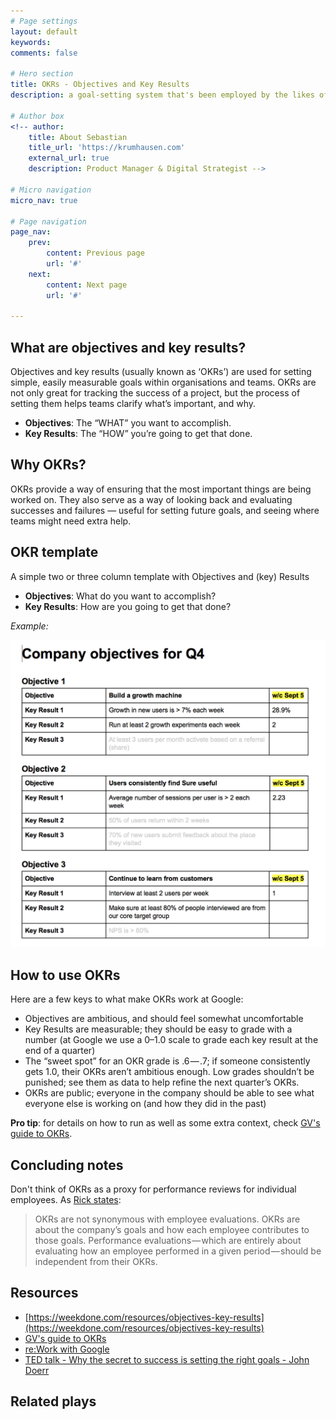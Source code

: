 ```yaml
---
# Page settings
layout: default
keywords:
comments: false

# Hero section
title: OKRs - Objectives and Key Results
description: a goal-setting system that's been employed by the likes of Google, Intel and Bono to set and execute on audacious goals

# Author box
<!-- author:
    title: About Sebastian
    title_url: 'https://krumhausen.com'
    external_url: true
    description: Product Manager & Digital Strategist -->

# Micro navigation
micro_nav: true

# Page navigation
page_nav:
    prev:
        content: Previous page
        url: '#'
    next:
        content: Next page
        url: '#'

---
```


## What are objectives and key results?
Objectives and key results (usually known as ‘OKRs’) are used for setting simple, easily measurable goals within organisations and teams. OKRs are not only great for tracking the success of a project, but the process of setting them helps teams clarify what’s important, and why.

* **Objectives**: The “WHAT” you want to accomplish.
* **Key Results**: The “HOW” you’re going to get that done.



## Why OKRs?
OKRs provide a way of ensuring that the most important things are being worked on. They also serve as a way of looking back and evaluating successes and failures — useful for setting future goals, and seeing where teams might need extra help.



## OKR template
A simple two or three column template with Objectives and (key) Results

* **Objectives**: What do you want to accomplish?
* **Key Results**: How are you going to get that done?



*Example:*

![Sure OKR example](../assets/okr-example-sure.png)



## How to use OKRs

Here are a few keys to what make OKRs work at Google:

- Objectives are ambitious, and should feel somewhat uncomfortable
- Key Results are measurable; they should be easy to grade with a number (at Google we use a 0–1.0 scale to grade each key result at the end of a quarter)
- The “sweet spot” for an OKR grade is .6 — .7; if someone consistently gets 1.0, their OKRs aren’t ambitious enough. Low grades shouldn’t be punished; see them as data to help refine the next quarter’s OKRs.
- OKRs are public; everyone in the company should be able to see what everyone else is working on (and how they did in the past)

**Pro tip**: for details on how to run as well as some extra context, check [GV's guide to OKRs][gv-guide].




## Concluding notes
Don't think of OKRs as a proxy for performance reviews for individual employees. As [Rick states][gv-guide]:

> OKRs are not synonymous with employee evaluations. OKRs are about the company’s goals and how each employee contributes to those goals. Performance evaluations — which are entirely about evaluating how an employee performed in a given period — should be independent from their OKRs.



## Resources
- [https://weekdone.com/resources/objectives-key-results](https://weekdone.com/resources/objectives-key-results)
- [GV's guide to OKRs][gv-guide]
- [re:Work with Google](https://rework.withgoogle.com/guides/set-goals-with-okrs/steps/introduction/)
- [TED talk - Why the secret to success is setting the right goals - John Doerr](https://www.youtube.com/watch?v=L4N1q4RNi9I)

## Related plays



[gv-guide]: https://library.gv.com/how-google-sets-goals-okrs-a1f69b0b72c7#.tfwiuenot	"GV guide"
